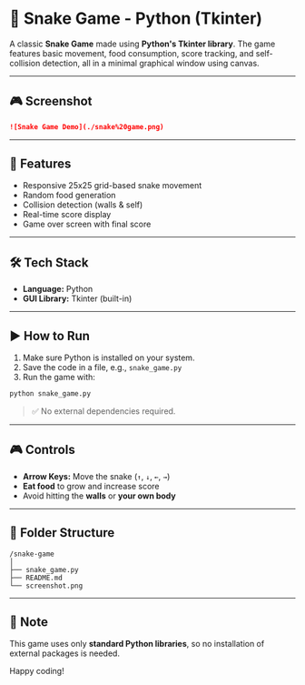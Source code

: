 # 🐍 Snake Game - Python (Tkinter)

A classic **Snake Game** made using **Python's Tkinter library**. The game features basic movement, food consumption, score tracking, and self-collision detection, all in a minimal graphical window using canvas.

---

## 🎮 Screenshot



```md
![Snake Game Demo](./snake%20game.png)
```

---

## 🚀 Features

- Responsive 25x25 grid-based snake movement
- Random food generation
- Collision detection (walls & self)
- Real-time score display
- Game over screen with final score

---

## 🛠️ Tech Stack

- **Language:** Python
- **GUI Library:** Tkinter (built-in)

---

## ▶️ How to Run

1. Make sure Python is installed on your system.
2. Save the code in a file, e.g., `snake_game.py`
3. Run the game with:

```bash
python snake_game.py
```

> ✅ No external dependencies required.

---

## 🎮 Controls

- **Arrow Keys:** Move the snake (`↑`, `↓`, `←`, `→`)
- **Eat food** to grow and increase score
- Avoid hitting the **walls** or **your own body**

---

## 📂 Folder Structure

```
/snake-game
│
├── snake_game.py        
├── README.md            
└── screenshot.png      
```

---

## 📌 Note

This game uses only **standard Python libraries**, so no installation of external packages is needed.

Happy coding!
